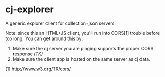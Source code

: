 cj-explorer
===========

A generic explorer client for collection+json servers.

Note: since this an HTML+JS client, you'll run into CORS[1] trouble before too long. You can get around this by:

 1. Make sure the cj server you are pinging supports the proper CORS response
_(TK)_
 2. Make sure the client app is hosted on the same server as cj data.


[1] http://www.w3.org/TR/cors/

